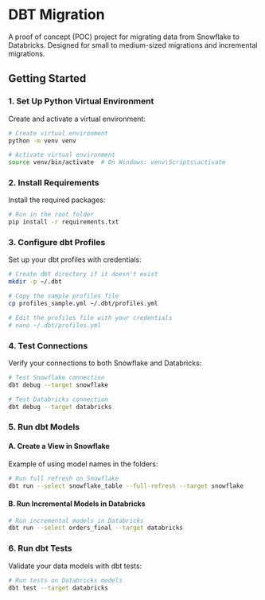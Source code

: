 # DBT Migration

A proof of concept (POC) project for migrating data from Snowflake to Databricks. Designed for small to medium-sized migrations and incremental migrations.

## Getting Started

### 1. Set Up Python Virtual Environment

Create and activate a virtual environment:

```bash
# Create virtual environment
python -m venv venv

# Activate virtual environment
source venv/bin/activate  # On Windows: venv\Scripts\activate
```

### 2. Install Requirements

Install the required packages:

```bash
# Run in the root folder
pip install -r requirements.txt
```

### 3. Configure dbt Profiles

Set up your dbt profiles with credentials:

```bash
# Create dbt directory if it doesn't exist
mkdir -p ~/.dbt

# Copy the sample profiles file
cp profiles_sample.yml ~/.dbt/profiles.yml

# Edit the profiles file with your credentials
# nano ~/.dbt/profiles.yml
```

### 4. Test Connections

Verify your connections to both Snowflake and Databricks:

```bash
# Test Snowflake connection
dbt debug --target snowflake

# Test Databricks connection
dbt debug --target databricks
```

### 5. Run dbt Models

#### A. Create a View in Snowflake

Example of using model names in the folders:

```bash
# Run full refresh on Snowflake
dbt run --select snowflake_table --full-refresh --target snowflake
```

#### B. Run Incremental Models in Databricks

```bash
# Run incremental models in Databricks
dbt run --select orders_final --target databricks
```

### 6. Run dbt Tests

Validate your data models with dbt tests:

```bash
# Run tests on Databricks models
dbt test --target databricks
```


